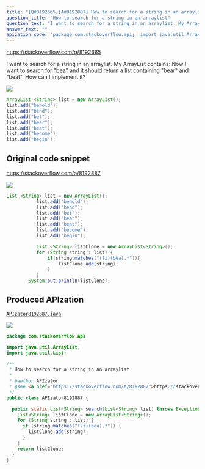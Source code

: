 ```yaml
---
title: "[Q#8192665][A#8192887] How to search for a string in an arraylist"
question_title: "How to search for a string in an arraylist"
question_text: "I want to search for a string in an arraylist. My ArrayList contains: Now I want to search for \"bea\" and it should return a list containing \"bear\" and \"beat\". How can I implement it?"
answer_text: ""
apization_code: "package com.stackoverflow.api;  import java.util.ArrayList; import java.util.List;  /**  * How to search for a string in an arraylist  *  * @author APIzator  * @see <a href=\"https://stackoverflow.com/a/8192887\">https://stackoverflow.com/a/8192887</a>  */ public class APIzator8192887 {    public static List<String> search(List<String> list) throws Exception {     List<String> listClone = new ArrayList<String>();     for (String string : list) {       if (string.matches(\"(?i)(bea).*\")) {         listClone.add(string);       }     }     return listClone;   } }"
---
```


https://stackoverflow.com/q/8192665

I want to search for a string in an arraylist.
My ArrayList contains:
Now I want to search for &quot;bea&quot; and it should return a list containing &quot;bear&quot; and &quot;beat&quot;.
How can I implement it?


<div class="code-logo"><img src="/stackoverflow.png" /></div>

```java
ArrayList <String> list = new ArrayList(); 
list.add("behold");
list.add("bend");
list.add("bet");
list.add("bear");
list.add("beat");
list.add("become");
list.add("begin");
```


## Original code snippet

https://stackoverflow.com/a/8192887



<div class="code-logo"><img src="/stackoverflow.png" /></div>

```java
List <String> list = new ArrayList();  
           list.add("behold"); 
           list.add("bend"); 
           list.add("bet"); 
           list.add("bear"); 
           list.add("beat"); 
           list.add("become"); 
           list.add("begin");

           List <String> listClone = new ArrayList<String>(); 
           for (String string : list) {
               if(string.matches("(?i)(bea).*")){
                   listClone.add(string);
               }
           }
        System.out.println(listClone);
```

## Produced APIzation

[`APIzator8192887.java`](https://github.com/pasqualesalza/apization-temp-data/raw/master/search/APIzator8192887.java)

<div class="code-logo"><img src="/apizator.png" /></div>

```java
package com.stackoverflow.api;

import java.util.ArrayList;
import java.util.List;

/**
 * How to search for a string in an arraylist
 *
 * @author APIzator
 * @see <a href="https://stackoverflow.com/a/8192887">https://stackoverflow.com/a/8192887</a>
 */
public class APIzator8192887 {

  public static List<String> search(List<String> list) throws Exception {
    List<String> listClone = new ArrayList<String>();
    for (String string : list) {
      if (string.matches("(?i)(bea).*")) {
        listClone.add(string);
      }
    }
    return listClone;
  }
}

```